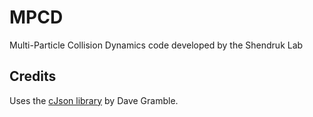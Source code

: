 # MPCD
Multi-Particle Collision Dynamics code developed by the Shendruk Lab

## Credits
Uses the [cJson library](https://github.com/DaveGamble/cJSON) by Dave Gramble.
